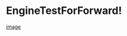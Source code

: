 # EngineTestForForward!
[image](https://user-images.githubusercontent.com/90399532/183747772-6f6e307c-9886-4166-95b6-e56fecbea03b.png)
